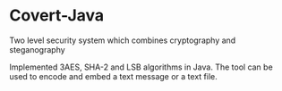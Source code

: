 # Covert-Java
Two level security system which combines cryptography and steganography

Implemented 3AES, SHA-2 and LSB algorithms in Java.
The tool can be used to encode and embed a text message or a text file.
